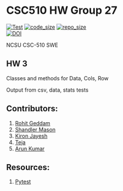 # CSC510 HW Group 27
[![Test](https://github.com/rohitgeddam/CSC510_HW1/actions/workflows/build.yml/badge.svg)](https://github.com/rohitgeddam/CSC510_HW1/actions/workflows/build.yml)
[![code_size](https://img.shields.io/github/languages/code-size/rohitgeddam/CSC510_HW)](https://github.com/rohitgeddam/CSC510_HW) 
[![repo_size](https://img.shields.io/github/repo-size/rohitgeddam/CSC510_HW1)](https://github.com/rohitgeddam/CSC510_HW)</br>
[![DOI](https://zenodo.org/badge/DOI/10.5281/zenodo.7061868.svg)](https://doi.org/10.5281/zenodo.7061868)


NCSU CSC-510 SWE

## HW 3
Classes and methods for Data, Cols, Row

Output from csv, data, stats tests

## Contributors:
1. <a href="https://github.com/rohitgeddam" target="_blank">Rohit Geddam</a>
2. <a href="https://github.com/shandlermason" target="_blank">Shandler Mason</a>
3. <a href="https://github.com/kironjayesh" target="_blank">Kiron Jayesh</a>
4. <a href="https://github.com/Darkviper7" target="_blank">Teja</a>
5. <a href="https://github.com/Arun152k" target="_blank">Arun Kumar</a>

## Resources:
1. <a href="https://docs.pytest.org/en/7.1.x/" target="_blank">Pytest</a>
